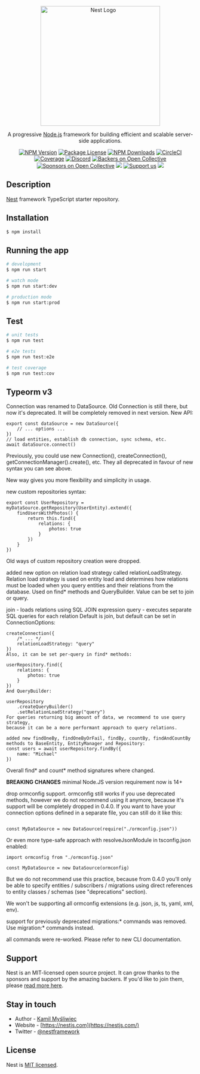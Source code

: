 <p align="center">
  <a href="http://nestjs.com/" target="blank"><img src="https://nestjs.com/img/logo_text.svg" width="320" alt="Nest Logo" /></a>
</p>

[circleci-image]: https://img.shields.io/circleci/build/github/nestjs/nest/master?token=abc123def456
[circleci-url]: https://circleci.com/gh/nestjs/nest

  <p align="center">A progressive <a href="http://nodejs.org" target="_blank">Node.js</a> framework for building efficient and scalable server-side applications.</p>
    <p align="center">
<a href="https://www.npmjs.com/~nestjscore" target="_blank"><img src="https://img.shields.io/npm/v/@nestjs/core.svg" alt="NPM Version" /></a>
<a href="https://www.npmjs.com/~nestjscore" target="_blank"><img src="https://img.shields.io/npm/l/@nestjs/core.svg" alt="Package License" /></a>
<a href="https://www.npmjs.com/~nestjscore" target="_blank"><img src="https://img.shields.io/npm/dm/@nestjs/common.svg" alt="NPM Downloads" /></a>
<a href="https://circleci.com/gh/nestjs/nest" target="_blank"><img src="https://img.shields.io/circleci/build/github/nestjs/nest/master" alt="CircleCI" /></a>
<a href="https://coveralls.io/github/nestjs/nest?branch=master" target="_blank"><img src="https://coveralls.io/repos/github/nestjs/nest/badge.svg?branch=master#9" alt="Coverage" /></a>
<a href="https://discord.gg/G7Qnnhy" target="_blank"><img src="https://img.shields.io/badge/discord-online-brightgreen.svg" alt="Discord"/></a>
<a href="https://opencollective.com/nest#backer" target="_blank"><img src="https://opencollective.com/nest/backers/badge.svg" alt="Backers on Open Collective" /></a>
<a href="https://opencollective.com/nest#sponsor" target="_blank"><img src="https://opencollective.com/nest/sponsors/badge.svg" alt="Sponsors on Open Collective" /></a>
  <a href="https://paypal.me/kamilmysliwiec" target="_blank"><img src="https://img.shields.io/badge/Donate-PayPal-ff3f59.svg"/></a>
    <a href="https://opencollective.com/nest#sponsor"  target="_blank"><img src="https://img.shields.io/badge/Support%20us-Open%20Collective-41B883.svg" alt="Support us"></a>
  <a href="https://twitter.com/nestframework" target="_blank"><img src="https://img.shields.io/twitter/follow/nestframework.svg?style=social&label=Follow"></a>
</p>
  <!--[![Backers on Open Collective](https://opencollective.com/nest/backers/badge.svg)](https://opencollective.com/nest#backer)
  [![Sponsors on Open Collective](https://opencollective.com/nest/sponsors/badge.svg)](https://opencollective.com/nest#sponsor)-->

## Description

[Nest](https://github.com/nestjs/nest) framework TypeScript starter repository.

## Installation

```bash
$ npm install
```

## Running the app

```bash
# development
$ npm run start

# watch mode
$ npm run start:dev

# production mode
$ npm run start:prod
```

## Test

```bash
# unit tests
$ npm run test

# e2e tests
$ npm run test:e2e

# test coverage
$ npm run test:cov

```

## Typeorm v3
Connection was renamed to DataSource.
Old Connection is still there, but now it's deprecated. It will be completely removed in next version.
New API:
```
export const dataSource = new DataSource({
    // ... options ...
})
// load entities, establish db connection, sync schema, etc.
await dataSource.connect()
```
Previously, you could use new Connection(), createConnection(), getConnectionManager().create(), etc.
They all deprecated in favour of new syntax you can see above.

New way gives you more flexibility and simplicity in usage.

new custom repositories syntax:
```
export const UserRepository = myDataSource.getRepository(UserEntity).extend({
    findUsersWithPhotos() {
        return this.find({
            relations: {
                photos: true
            }
        })
    }
})
```
Old ways of custom repository creation were dropped.

added new option on relation load strategy called relationLoadStrategy.
Relation load strategy is used on entity load and determines how relations must be loaded when you query entities and their relations from the database.
Used on find* methods and QueryBuilder. Value can be set to join or query.

join - loads relations using SQL JOIN expression
query - executes separate SQL queries for each relation
Default is join, but default can be set in ConnectionOptions:
```
createConnection({
    /* ... */
    relationLoadStrategy: "query"
})
Also, it can be set per-query in find* methods:

userRepository.find({
    relations: {
        photos: true
    }
})
And QueryBuilder:

userRepository
    .createQueryBuilder()
    .setRelationLoadStrategy("query")
For queries returning big amount of data, we recommend to use query strategy,
because it can be a more performant approach to query relations.

added new findOneBy, findOneByOrFail, findBy, countBy, findAndCountBy methods to BaseEntity, EntityManager and Repository:
const users = await userRepository.findBy({
    name: "Michael"
})

```
Overall find* and count* method signatures where changed.

**BREAKING CHANGES**
minimal Node.JS version requirement now is 14+

drop ormconfig support. ormconfig still works if you use deprecated methods,
however we do not recommend using it anymore, because it's support will be completely dropped in 0.4.0.
If you want to have your connection options defined in a separate file, you can still do it like this:

```import ormconfig from "./ormconfig.json"

const MyDataSource = new DataSource(require("./ormconfig.json"))
```
Or even more type-safe approach with resolveJsonModule in tsconfig.json enabled:
```
import ormconfig from "./ormconfig.json"

const MyDataSource = new DataSource(ormconfig)
```
But we do not recommend use this practice, because from 0.4.0 you'll only be able to specify entities / subscribers / migrations using direct references to entity classes / schemas (see "deprecations" section).

We won't be supporting all ormconfig extensions (e.g. json, js, ts, yaml, xml, env).

support for previously deprecated migrations:* commands was removed. Use migration:* commands instead.

all commands were re-worked. Please refer to new CLI documentation.


## Support

Nest is an MIT-licensed open source project. It can grow thanks to the sponsors and support by the amazing backers. If you'd like to join them, please [read more here](https://docs.nestjs.com/support).

## Stay in touch

- Author - [Kamil Myśliwiec](https://kamilmysliwiec.com)
- Website - [https://nestjs.com](https://nestjs.com/)
- Twitter - [@nestframework](https://twitter.com/nestframework)

## License

Nest is [MIT licensed](LICENSE).
